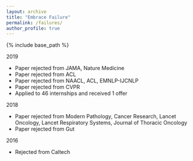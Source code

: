 ```yaml
---
layout: archive
title: "Embrace Failure"
permalink: /failures/
author_profile: true
---
```


{% include base_path %}

2019
* Paper rejected from JAMA, Nature Medicine
* Paper rejected from ACL
* Paper rejected from NAACL, ACL, EMNLP-IJCNLP
* Paper rejected from CVPR
* Applied to 46 internships and received 1 offer

2018
* Paper rejected from Modern Pathology, Cancer Research, Lancet Oncology, Lancet Respiratory Systems, Journal of Thoracic Oncology
* Paper rejected from Gut

2016
* Rejected from Caltech